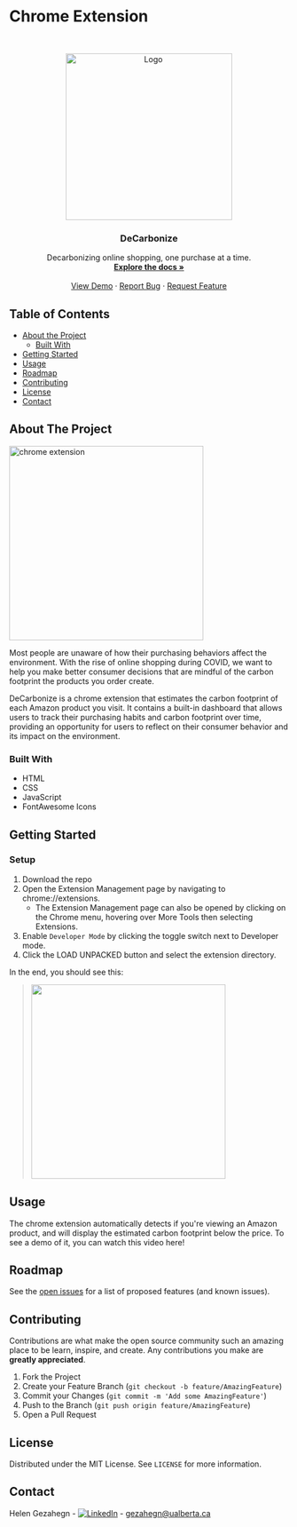 # Chrome Extension

<!--
*** Thanks for checking out this README Template. If you have a suggestion that would
*** make this better, please fork the repo and create a pull request or simply open
*** an issue with the tag "enhancement".
*** Thanks again! Now go create something AMAZING! :D
***
***
***
*** To avoid retyping too much info. Do a search and replace for the following:
*** github_username, repo_name, twitter_handle, email
-->





<!-- PROJECT SHIELDS -->
<!--
*** I'm using markdown "reference style" links for readability.
*** Reference links are enclosed in brackets [ ] instead of parentheses ( ).
*** See the bottom of this document for the declaration of the reference variables
*** for contributors-url, forks-url, etc. This is an optional, concise syntax you may use.
*** https://www.markdownguide.org/basic-syntax/#reference-style-links

[![Contributors][contributors-shield]][contributors-url]
[![Forks][forks-shield]][forks-url]
[![Stargazers][stars-shield]][stars-url]
[![Issues][issues-shield]][issues-url]
[![MIT License][license-shield]][license-url]
[![LinkedIn][linkedin-shield]][linkedin-url]
-->



<!-- PROJECT LOGO -->
<br />
<p align="center">
  <a href="https://github.com/DeCarbonize/chrome-extension">
  <img src="https://i.ibb.co/gyynX0B/new.png" alt="Logo" width="300" height="auto">
  </a>

  <h3 align="center">DeCarbonize</h3>

  <p align="center">
    Decarbonizing online shopping, one purchase at a time.
    <br />
    <a href="https://github.com/DeCarbonize/chrome-extension/wiki"><strong>Explore the docs »</strong></a>
    <br />
    <br />
   <a href="https://github.com/DeCarbonize/chrome-extension">View Demo</a>
    ·
   <a href="https://github.com/DeCarbonize/chrome-extension/issues">Report Bug</a>
    ·
    <a href="https://github.com/DeCarbonize/chrome-extension/issues">Request Feature</a>
  </p>
</p>



<!-- TABLE OF CONTENTS -->
## Table of Contents

* [About the Project](#about-the-project)
  * [Built With](#built-with)
* [Getting Started](#getting-started)
* [Usage](#usage)
* [Roadmap](#roadmap)
* [Contributing](#contributing)
* [License](#license)
* [Contact](#contact)



<!-- ABOUT THE PROJECT -->
## About The Project
<img src="https://i.ibb.co/xHNzT8L/image-1.png" alt="chrome extension" width="350px" border="0">

Most people are unaware of how their purchasing behaviors affect the environment. With the rise of online shopping during COVID, we want to help you make better consumer decisions that are mindful of the carbon footprint the products you order create. 

DeCarbonize is a chrome extension that estimates the carbon footprint of each Amazon product you visit. It contains a built-in dashboard that allows users to track their purchasing habits and carbon footprint over time, providing an opportunity for users to reflect on their consumer behavior and its impact on the environment.

### Built With

* HTML
* CSS
* JavaScript
* FontAwesome Icons

<!-- GETTING STARTED -->
## Getting Started

### Setup

1. Download the repo
2. Open the Extension Management page by navigating to chrome://extensions.
   - The Extension Management page can also be opened by clicking on the Chrome menu, hovering over More Tools then selecting Extensions.
3. Enable `Developer Mode` by clicking the toggle switch next to Developer mode.
4. Click the LOAD UNPACKED button and select the extension directory.

In the end, you should see this:
> <img src="https://i.ibb.co/rFLD42F/Screen-Shot-2020-10-18-at-10-26-07-AM.png" width="350px" />

<!-- USAGE EXAMPLES -->
## Usage
The chrome extension automatically detects if you're viewing an Amazon product, and will display the estimated carbon footprint below the price. To see a demo of it, you can watch this video here!


<!-- ROADMAP -->
## Roadmap
See the [open issues](https://github.com/github_username/repo_name/issues) for a list of proposed features (and known issues).

<!-- CONTRIBUTING -->
## Contributing

Contributions are what make the open source community such an amazing place to be learn, inspire, and create. Any contributions you make are **greatly appreciated**.

1. Fork the Project
2. Create your Feature Branch (`git checkout -b feature/AmazingFeature`)
3. Commit your Changes (`git commit -m 'Add some AmazingFeature'`)
4. Push to the Branch (`git push origin feature/AmazingFeature`)
5. Open a Pull Request



<!-- LICENSE -->
## License

Distributed under the MIT License. See `LICENSE` for more information.


<!-- CONTACT -->
## Contact
Helen Gezahegn - [![LinkedIn][linkedin-shield]][linkedin-url] - gezahegn@ualberta.ca


<!-- MARKDOWN LINKS & IMAGES -->
<!-- https://www.markdownguide.org/basic-syntax/#reference-style-links -->
[linkedin-shield]: https://img.shields.io/badge/-LinkedIn-black.svg?style=flat-square&logo=linkedin&colorB=555
[linkedin-url]: https://www.linkedin.com/in/helengezahegn/
<!--[contributors-shield]: https://img.shields.io/github/contributors/github_username/repo.svg?style=flat-square
[contributors-url]: https://github.com/DeCarbonize/chrome-extension/graphs/contributors
[forks-shield]: https://img.shields.io/github/forks/github_username/repo.svg?style=flat-square
[forks-url]: https://github.com/DeCarbonize/chrome-extension/network/members
[stars-shield]: https://img.shields.io/github/stars/github_username/repo.svg?style=flat-square
[stars-url]: https://github.com/DeCarbonize/chrome-extension/stargazers
[issues-shield]: https://img.shields.io/github/issues/github_username/repo.svg?style=flat-square
[issues-url]: https://github.com/DeCarbonize/chrome-extension/issues
[license-shield]: https://img.shields.io/github/license/github_username/repo.svg?style=flat-square
[license-url]: https://github.com/DeCarbonize/chrome-extension/blob/main/LICENSE.txt

[product-screenshot]: images/screenshot.png
-->
